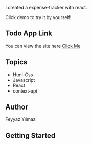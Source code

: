 I created a expense-tracker with react.

Click demo to try it by yourself!

## Todo App  Link

You can view the site here
[Click Me](https://needless-point.surge.sh/)

## Topics

  
- Html-Css
- Javascript
- React
- context-api


## Author

Feyyaz Yılmaz

## Getting Started
